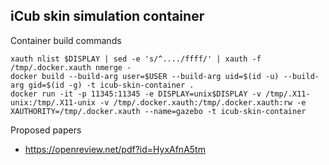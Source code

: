 ## iCub skin simulation container

Container build commands
```
xauth nlist $DISPLAY | sed -e 's/^..../ffff/' | xauth -f /tmp/.docker.xauth nmerge -
docker build --build-arg user=$USER --build-arg uid=$(id -u) --build-arg gid=$(id -g) -t icub-skin-container .
docker run -it -p 11345:11345 -e DISPLAY=unix$DISPLAY -v /tmp/.X11-unix:/tmp/.X11-unix -v /tmp/.docker.xauth:/tmp/.docker.xauth:rw -e XAUTHORITY=/tmp/.docker.xauth --name=gazebo -t icub-skin-container
```

Proposed papers
* https://openreview.net/pdf?id=HyxAfnA5tm